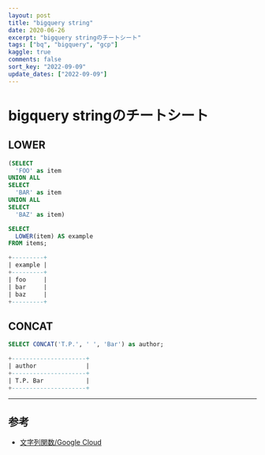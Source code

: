 ```yaml
---
layout: post
title: "bigquery string"
date: 2020-06-26
excerpt: "bigquery stringのチートシート"
tags: ["bq", "bigquery", "gcp"]
kaggle: true
comments: false
sort_key: "2022-09-09"
update_dates: ["2022-09-09"]
---
```


# bigquery stringのチートシート

## LOWER

```sql
(SELECT
  'FOO' as item
UNION ALL
SELECT
  'BAR' as item
UNION ALL
SELECT
  'BAZ' as item)

SELECT
  LOWER(item) AS example
FROM items;

+---------+
| example |
+---------+
| foo     |
| bar     |
| baz     |
+---------+
```

## CONCAT

```sql
SELECT CONCAT('T.P.', ' ', 'Bar') as author;

+---------------------+
| author              |
+---------------------+
| T.P. Bar            |
+---------------------+
```

---

## 参考
 - [文字列関数/Google Cloud](https://cloud.google.com/bigquery/docs/reference/standard-sql/string_functions?hl=ja)
